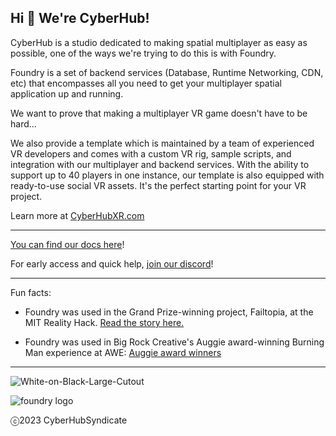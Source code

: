 ## Hi 👋 We're CyberHub!

CyberHub is a studio dedicated to making spatial multiplayer as easy as possible, one of the ways we're trying to do this is with Foundry.

Foundry is a set of backend services (Database, Runtime Networking, CDN, etc) that encompasses all you need to get your multiplayer spatial application up and running.

We want to prove that making a multiplayer VR game doesn't have to be hard...

We also provide a template which is maintained by a team of experienced VR developers and comes with a custom VR rig, sample scripts, and integration with our multiplayer and backend services. With the ability to support up to 40 players in one instance, our template is also equipped with ready-to-use social VR assets. It's the perfect starting point for your VR project.

Learn more at [CyberHubXR.com](https://CyberHubXR.com/product)

---

[You can find our docs here](https://dev.cyberhubxr.com)!

For early access and quick help, [join our discord](https://discord.gg/FJUNGXvNf8/)!

---
Fun facts:

* Foundry was used in the Grand Prize-winning project, Failtopia, at the MIT Reality Hack. [Read the story here.](https://nowandten.substack.com/p/winning-the-reality-hack-in-my-heart)

* Foundry was used in Big Rock Creative's Auggie award-winning Burning Man experience at AWE: [Auggie award winners](https://www.awexr.com/blog/Auggie-Awards-Winners-at-AWE-USA-2023)

---

![White-on-Black-Large-Cutout](https://github.com/CyberHubXR/.github/assets/43615314/18a4b321-70d3-46d3-9187-f90c3af3a207)

![foundry logo](https://github.com/FoundryXR/.github/assets/43615314/4f531979-6d24-4bb9-950c-ad88f5631313)

ⓒ2023 CyberHubSyndicate

<!--

**Here are some ideas to get you started:**

🙋‍♀️ A short introduction - what is your organization all about?
🌈 Contribution guidelines - how can the community get involved?
👩‍💻 Useful resources - where can the community find your docs? Is there anything else the community should know?
🍿 Fun facts - what does your team eat for breakfast?
🧙 Remember, you can do mighty things with the power of [Markdown](https://docs.github.com/github/writing-on-github/getting-started-with-writing-and-formatting-on-github/basic-writing-and-formatting-syntax)
-->
